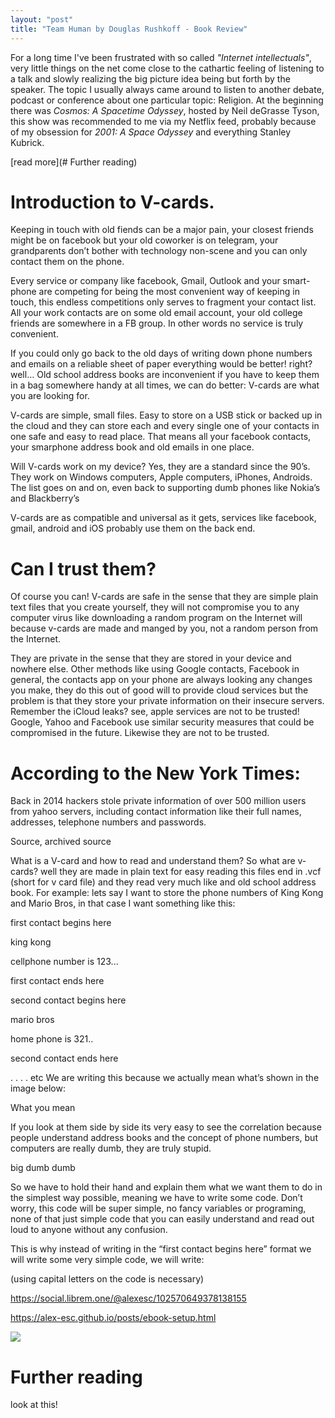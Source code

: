 ```yaml
---
layout: "post"
title: "Team Human by Douglas Rushkoff - Book Review"
---
```




<!--more-->

<!--
![](https://i.imgur.com/u1m1ki0.png)
-->

For a long time I've been frustrated with so called *"Internet intellectuals"*, very little things on the net come close to the cathartic feeling of listening to a talk and slowly realizing the big picture idea being but forth by the speaker. The topic I usually always came around to listen to another debate, podcast or conference about one particular topic: Religion. At the beginning there was *Cosmos: A Spacetime Odyssey*, hosted by Neil deGrasse Tyson, this show was recommended to me via my Netflix feed, probably because of my obsession for *2001: A Space Odyssey* and everything Stanley Kubrick.

[read more](# Further reading)

# Introduction to V-cards.
Keeping in touch with old fiends can be a major pain, your closest friends might be on facebook but your old coworker is on telegram, your grandparents don’t bother with technology non-scene and you can only contact them on the phone.

Every service or company like facebook, Gmail, Outlook and your smart-phone are competing for being the most convenient way of keeping in touch, this endless competitions only serves to fragment your contact list. All your work contacts are on some old email account, your old college friends are somewhere in a FB group. In other words no service is truly convenient.

If you could only go back to the old days of writing down phone numbers and emails on a reliable sheet of paper everything would be better! right? well… Old school address books are inconvenient if you have to keep them in a bag somewhere handy at all times, we can do better: V-cards are what you are looking for.

V-cards are simple, small files. Easy to store on a USB stick or backed up in the cloud and they can store each and every single one of your contacts in one safe and easy to read place. That means all your facebook contacts, your smarphone address book and old emails in one place.

Will V-cards work on my device?
Yes, they are a standard since the 90’s. They work on Windows computers, Apple computers, iPhones, Androids. The list goes on and on, even back to supporting dumb phones like Nokia’s and Blackberry’s

V-cards are as compatible and universal as it gets, services like facebook, gmail, android and iOS probably use them on the back end.

# Can I trust them?
Of course you can! V-cards are safe in the sense that they are simple plain text files that you create yourself, they will not compromise you to any computer virus like downloading a random program on the Internet will because v-cards are made and manged by you, not a random person from the Internet.

They are private in the sense that they are stored in your device and nowhere else. Other methods like using Google contacts, Facebook in general, the contacts app on your phone are always looking any changes you make, they do this out of good will to provide cloud services but the problem is that they store your private information on their insecure servers. Remember the iCloud leaks? see, apple services are not to be trusted! Google, Yahoo and Facebook use similar security measures that could be compromised in the future. Likewise they are not to be trusted.

# According to the New York Times:

Back in 2014 hackers stole private information of over 500 million users from yahoo servers, including contact information like their full names, addresses, telephone numbers and passwords.

Source, archived source

What is a V-card and how to read and understand them?
So what are v-cards? well they are made in plain text for easy reading this files end in .vcf (short for v card file) and they read very much like and old school address book. For example: lets say I want to store the phone numbers of King Kong and Mario Bros, in that case I want something like this:

first contact begins here


king kong

cellphone number is 123...

first contact ends here

second contact begins here

mario bros

home phone is 321..

second contact ends here

.
.
.
.
etc
We are writing this because we actually mean what’s shown in the image below:

What you mean

If you look at them side by side its very easy to see the correlation because people understand address books and the concept of phone numbers, but computers are really dumb, they are truly stupid.

big dumb dumb

So we have to hold their hand and explain them what we want them to do in the simplest way possible, meaning we have to write some code. Don’t worry, this code will be super simple, no fancy variables or programing, none of that just simple code that you can easily understand and read out loud to anyone without any confusion.

This is why instead of writing in the “first contact begins here” format we will write some very simple code, we will write:

(using capital letters on the code is necessary)

https://social.librem.one/@alexesc/102570649378138155

https://alex-esc.github.io/posts/ebook-setup.html


![](https://i.imgur.com/u1m1ki0.png)


# Further reading

look at this!
